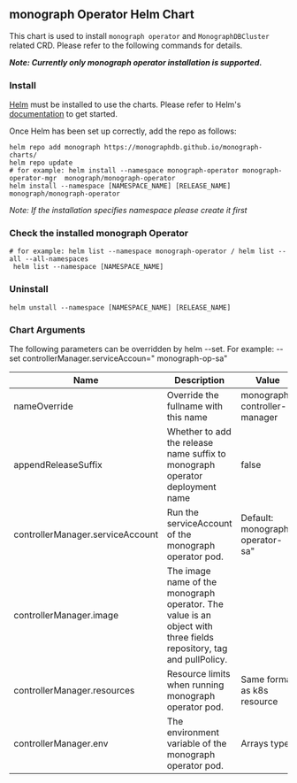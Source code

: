 ## monograph Operator Helm Chart

This chart is used to install `monograph operator` and `MonographDBCluster` related CRD. Please refer to the following
commands for details.

***Note: Currently only monograph operator installation is supported.***

### Install

[Helm](https://helm.sh) must be installed to use the charts. Please refer to
Helm's [documentation](https://helm.sh/docs) to get started.

Once Helm has been set up correctly, add the repo as follows:

```shell
helm repo add monograph https://monographdb.github.io/monograph-charts/
helm repo update
# for example: helm install --namespace monograph-operator monograph-operator-mgr  monograph/monograph-operator
helm install --namespace [NAMESPACE_NAME] [RELEASE_NAME]  monograph/monograph-operator
```

*Note: If the installation specifies namespace please create it first*

### Check the installed monograph Operator

```shell
# for example: helm list --namespace monograph-operator / helm list --all --all-namespaces
 helm list --namespace [NAMESPACE_NAME]
```

### Uninstall

```shell
helm unstall --namespace [NAMESPACE_NAME] [RELEASE_NAME]
```

### Chart Arguments

The following parameters can be overridden by helm --set. For example: --set controllerManager.serviceAccoun="
monograph-op-sa"

| Name                             | Description                                                                                                      | Value                         |
|----------------------------------|------------------------------------------------------------------------------------------------------------------|-------------------------------|
| nameOverride                     | Override the fullname with this name                                                                             | monograph-controller-manager    |
| appendReleaseSuffix              | Whether to add the release name suffix to monograph operator deployment name                                       | false                         |
| controllerManager.serviceAccount | Run the serviceAccount of the monograph  operator pod.                                                             | Default: monograph-operator-sa" |
| controllerManager.image          | The image name of the monograph operator. The value is an object with three fields repository, tag and pullPolicy. |                               |
| controllerManager.resources      | Resource limits when running  monograph operator pod.                                                              | Same format as k8s resource   |
| controllerManager.env            | The environment variable of the monograph operator pod.                                                            | Arrays type                   |
